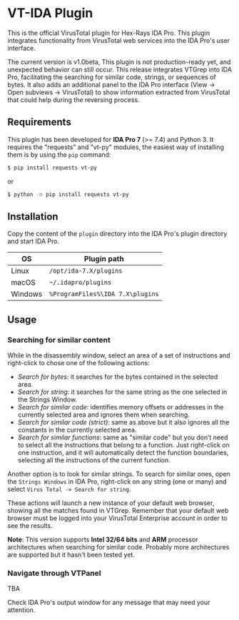 # VT-IDA Plugin
This is the official VirusTotal plugin for Hex-Rays IDA Pro. This plugin integrates functionality from VirusTotal web services into the IDA Pro's user interface. 

The current version is v1.0beta, This plugin is not production-ready yet, and unexpected behavior can still occur. This release integrates VTGrep into IDA Pro, facilitating the searching for similar code, strings, or sequences of bytes. It also adds an additional panel to the IDA Pro interface (View -> Open subviews -> VirusTotal) to show information extracted from VirusTotal that could help during the reversing process.

## Requirements
This plugin has been developed for **IDA Pro 7** (>= 7.4) and Python 3. 
It requires the "requests" and "vt-py" modules, the easiest way of installing them is by using the ``pip`` command:

```bash
$ pip install requests vt-py
```
or 

```bash
$ python -m pip install requests vt-py
```


## Installation
Copy the content of the ``plugin`` directory into the IDA Pro's plugin directory and start IDA Pro. 

| OS      | Plugin path                                 |
| ------- | ------------------------------------------- |
| Linux   | `/opt/ida-7.X/plugins`                      |
| macOS   | `~/.idapro/plugins`                         |
| Windows | `%ProgramFiles%\IDA 7.X\plugins`       |


## Usage

### Searching for similar content
While in the disassembly window, select an area of a set of instructions and right-click to chose one of the following actions:

- *Search for bytes*: it searches for the bytes contained in the selected area.
- *Search for string*: it searches for the same string as the one selected in the Strings Window.
- *Search for similar code*: identifies memory offsets or addresses in the currently selected area and ignores them when searching.
- *Search for similar code (strict)*: same as above but it also ignores all the constants in the currently selected area.
- *Search for similar functions*: same as "similar code" but you don’t need to select all the instructions that belong to a function. Just right-click on one instruction, and it will automatically detect the function boundaries, selecting all the instructions of the current function.

Another option is to look for similar strings. To search for similar ones, open the `Strings Windows` in IDA Pro, right-click on any string (one or many) and select `Virus Total -> Search for string`. 

These actions will launch a new instance of your default web browser, showing all the matches found in VTGrep. Remember that your default web browser must be logged into your VirusTotal Enterprise account in order to see the results.

**Note**: This version supports **Intel 32/64 bits** and **ARM** processor architectures when searching for similar code. Probably more architectures are supported but it hasn't been tested yet.

### Navigate through VTPanel
TBA

Check IDA Pro's output window for any message that may need your attention.
